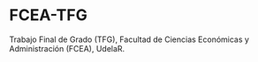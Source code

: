 # FCEA-TFG
Trabajo Final de Grado (TFG), Facultad de Ciencias Económicas y Administración (FCEA), UdelaR.
